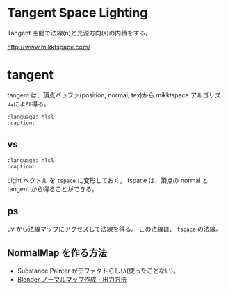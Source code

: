 # Tangent Space Lighting

Tangent 空間で法線(n)と光源方向(s)の内積をする。

<http://www.mikktspace.com/>

# tangent

tangent は、頂点バッファ(position, normal, tex)から mikktspace アルゴリズムにより得る。

```{literalinclude} ../../_external\MikkTSpace\mikktspace.h
:language: hlsl
:caption:
```

## vs

```{literalinclude} ../../assets/lighting/tspace.hlsl
:language: hlsl
:caption:
```

Light ベクトル を `tspace` に変形しておく。
tspace は、頂点の normal と tangent から得ることができる。

## ps

uv から法線マップにアクセスして法線を得る。
この法線は、 `tspace` の法線。

## NormalMap を作る方法

* Substance Painter がデファクトらしい(使ったことない)。
* [Blender ノーマルマップ作成・出力方法](https://www.tomog-storage.com/entry/Blender-Beginner-ExportNomarlMapByBlender)
